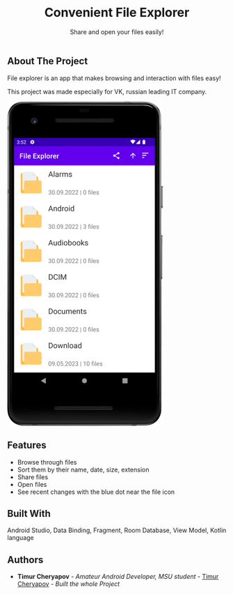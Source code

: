 <br/>
<p align="center">
  <h1 align="center">Convenient File Explorer</h1>

  <p align="center">
    Share and open your files easily!
    <br/>
    <br/>
  </p>
</p>



## About The Project

File explorer is an app that makes browsing and interaction with files easy!

This project was made especially for VK, russian leading IT company.

![Screen Shot](app/src/main/PreviewImage.png)

## Features

- Browse through files
- Sort them by their name, date, size, extension
- Share files
- Open files
- See recent changes with the blue dot near the file icon

## Built With

Android Studio, Data Binding, Fragment, Room Database, View Model, Kotlin language

## Authors

* **Timur Cheryapov** - *Amateur Android Developer, MSU student* - [Timur Cheryapov](https://github.com/Timur-Cheryapov) - *Built the whole Project*
